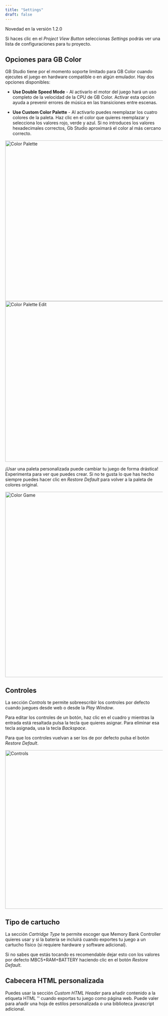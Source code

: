 ```yaml
---
title: "Settings"
draft: false
---
```


<span class="new">Novedad en la versión 1.2.0</span>

Si haces clic en el _Project View Button_ seleccionas _Settings_ podrás ver una lista de configuraciones para tu proyecto.

## Opciones para GB Color

GB Studio tiene por el momento soporte limitado para GB Color cuando ejecutes el juego en hardware compatible o en algún emulador. Hay dos opciones disponibles:

- **Use Double Speed Mode** - Al activarlo el motor del juego hará un uso completo de la velocidad de la CPU de GB Color. Activar esta opción ayuda a prevenir errores de música en las transiciones entre escenas.

- **Use Custom Color Palette** - Al activarlo puedes reemplazar los cuatro colores de la paleta. Haz clic en el color que quieres reemplazar y selecciona los valores rojo, verde y azul. Si no introduces los valores hexadecimales correctos, Gb Studio aproximará el color al más cercano correcto.

<img title="Color Palette" src="/img/screenshots/color-palette.png" width="513">

<img title="Color Palette Edit" src="/img/screenshots/color-palette-edit.png" width="513">

¡Usar una paleta personalizada puede cambiar tu juego de forma drástica! Experimenta para ver que puedes crear. Si no te gusta lo que has hecho siempre puedes hacer clic en _Restore Default_ para volver a la paleta de colores original.

<img title="Color Game" src="/img/screenshots/color-game.png" width="592">

## Controles

La sección _Controls_ te permite sobreescribir los controles por defecto cuando juegues desde web o desde la _Play Window_.

Para editar los controles de un botón, haz clic en el cuadro y mientras la entrada está resaltada pulsa la tecla que quieres asignar. Para eliminar esa tecla asignada, usa la tecla _Backspace_.

Para que los controles vuelvan a ser los de por defecto pulsa el botón _Restore Default_.

<img title="Controls" src="/img/screenshots/controls.png" width="507">

## Tipo de cartucho

La sección _Cartridge Type_ te permite escoger que Memory Bank Controller quieres usar y si la batería se incluirá cuando exportes tu juego a un cartucho físico (si requiere hardware y software adicional).

Si no sabes que estás tocando es recomendable dejar esto con los valores por defecto MBC5+RAM+BATTERY haciendo clic en el botón _Restore Default_.

## Cabecera HTML personalizada

Puedes usar la sección _Custom HTML Header_ para añadir contenido a la etiqueta HTML '<head>' cuando exportas tu juego como página web. Puede valer para añadir una hoja de estilos personalizada o una biblioteca javascript adicional.
